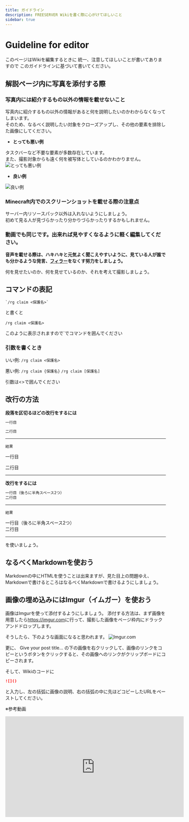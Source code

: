 ```yaml
---
title: ガイドライン
description: FREESERVER Wikiを書く際に心がけてほしいこと
sidebar: true
---
```

# Guideline for editor

このページはWikiを編集するときに
統一、注意してほしいことが書いてありますので
このガイドラインに基づいて書いてください。

## 解説ページ内に写真を添付する際

### 写真内には紹介するもの以外の情報を載せないこと

写真内に紹介するもの以外の情報があると何を説明したいのかわからなくなってしまいます。  
そのため、なるべく説明したい対象をクローズアップし、その他の要素を排除した画像にしてください。

- **とっても悪い例**  

タスクバーなど不要な要素が多数存在しています。  
また、撮影対象からも遠く何を被写体としているのかわかりません。  
![とっても悪い例](https://i.imgur.com/AHgVlSk.png)

- **良い例**

![良い例](https://i.imgur.com/vTv3TLz.png)

### Minecraft内でのスクリーンショットを載せる際の注意点

サーバー内リソースパック以外は入れないようにしましょう。  
初めて見る人が見づらかったり分かりづらかったりするかもしれません。

### 動画でも同じです。出来れば見やすくなるように軽く編集してください。

**音声を載せる際は、ハキハキと元気よく聞こえやすいように、見ている人が誰でも分かるような発言、[フィラー](https://makitani.net/shimauma/filler)をなくす努力をしましょう。**

何を見せたいのか、何を見せているのか、それを考えて撮影しましょう。

## コマンドの表記

```plaintext
`/rg claim <保護名>`
```
と書くと

`/rg claim <保護名>`

このように表示されますので\`でコマンドを囲んでください

### 引数を書くとき

いい例: `/rg claim <保護名>`

悪い例: `/rg claim {保護名}` `/rg claim [保護名]`

引数は<>で囲んでください

## 改行の方法

**段落を区切るほどの改行をするには**

```md
一行目

二行目
```

---

`結果`

一行目

二行目

---

**改行をするには**

```md
一行目（後ろに半角スペース2つ）  
二行目
```

---

`結果`

一行目（後ろに半角スペース2つ）  
二行目

---

を使いましょう。

## なるべくMarkdownを使おう

Markdownの中にHTMLを使うことは出来ますが、見た目上の問題ゆえ、Markdownで書けるところはなるべくMarkdownで書けるようにしましょう。

## 画像の埋め込みにはImgur（イムガー）を使おう

画像はImgurを使って添付するようにしましょう。
添付する方法は、まず画像を用意したら<https://imgur.com>に行って、撮影した画像をページ枠内にドラックアンドドロップします。

そうしたら、下のような画面になると思われます。
![Imgur.com](https://i.imgur.com/zjHxHNJ.png)

更に、
  Give your post title...
の下の画像を右クリックして、画像のリンクをコピーというボタンをクリックすると、その画像へのリンクがクリップボードにコピーされます。

そして、Wikiのコードに
```Markdown
![]()
```
と入力し、左の括弧に画像の説明、右の括弧の中に先ほどコピーしたURLをペーストしてください。

※参考動画

<iframe width="560" height="315" src="https://www.youtube-nocookie.com/embed/1IVctVQfUW4" title="YouTube video player" frameborder="0" allow="accelerometer; autoplay; clipboard-write; encrypted-media; gyroscope; picture-in-picture" allowfullscreen></iframe>
